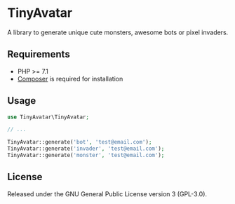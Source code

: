 # TinyAvatar

A library to generate unique cute monsters, awesome bots or pixel invaders.


## Requirements

 * PHP >= 7.1
 * [Composer](https://getcomposer.org) is required for installation
 
 
## Usage

```php
use TinyAvatar\TinyAvatar;

// ...

TinyAvatar::generate('bot', 'test@email.com');
TinyAvatar::generate('invader', 'test@email.com');
TinyAvatar::generate('monster', 'test@email.com');

```
 
## License

Released under the GNU General Public License version 3 (GPL-3.0).
